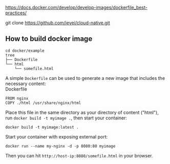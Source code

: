



https://docs.docker.com/develop/develop-images/dockerfile_best-practices/


git clone https://github.com/ieyei/cloud-native.git


## How to build docker image


```
cd docker/example
tree
├── Dockerfile
└── html
    └── somefile.html
```

A simple `Dockerfile` can be used to generate a new image that includes the necessary content:  
Dockerfile
```
FROM nginx
COPY ./html /usr/share/nginx/html
```

Place this file in the same directory as your directory of content ("html"), run `docker build -t myimage .`, then start your container:
```
docker build -t myimage:latest .
```

Start your container with exposing external port:
```
docker run --name my-nginx -d -p 8080:80 myimage
```

Then you can hit `http://host-ip:8080/somefile.html` in your browser.

